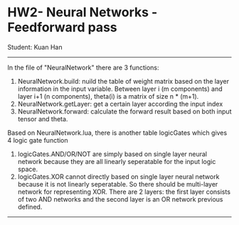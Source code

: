 # **HW2- Neural Networks - Feedforward pass**
Student: Kuan Han

---
In the file of "NeuralNetwork" there are 3 functions:
1) NeuralNetwork.build: nuild the table of weight matrix based on the layer information in the input variable. Between layer i (m components) and layer i+1 (n components), theta(i) is a matrix of size n * (m+1).
2) NeuralNetwork.getLayer: get a certain layer according the input index
3) NeuralNetwork.forward: calculate the forward result based on both input tensor and theta.


Based on NeuralNetwork.lua, there is another table logicGates which gives 4 logic gate function
1) logicGates.AND/OR/NOT are simply based on single layer neural network because they are all linearly seperatable for the input logic space.
2) logicGates.XOR cannot directly based on single layer neural network because it is not linearly seperatable. So there should be multi-layer network for representing XOR. There are 2 layers: the first layer consists of two AND networks and the second layer is an OR network previous defined. 

---
